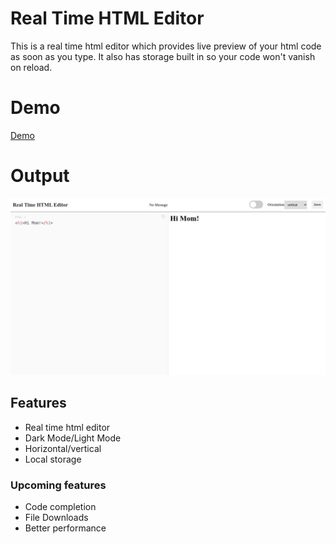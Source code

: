 # Real Time HTML Editor 

This is a real time html editor which provides live preview of your html code as soon as you type. It also has storage built in so your code won't vanish on reload.

# Demo
[Demo](https://webhtmleditor.netlify.app/)

# Output
![Demo!](/demo.png "Demo")

## Features
* Real time html editor
* Dark Mode/Light Mode
* Horizontal/vertical
* Local storage

### Upcoming features
* Code completion
* File Downloads
* Better performance

